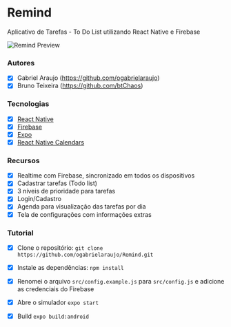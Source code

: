 # Remind
Aplicativo de Tarefas - To Do List utilizando React Native e Firebase

![Remind Preview](https://i.imgur.com/y3wFQA3.jpg)

### Autores
- [x] Gabriel Araujo (https://github.com/ogabrielaraujo)
- [x] Bruno Teixeira (https://github.com/btChaos)

### Tecnologias
- [x] [React Native](https://facebook.github.io/react-native)
- [x] [Firebase](https://firebase.google.com)
- [x] [Expo](https://expo.io)
- [x] [React Native Calendars](https://github.com/wix/react-native-calendars)

### Recursos
- [x] Realtime com Firebase, sincronizado em todos os dispositivos
- [x] Cadastrar tarefas (Todo list)
- [x] 3 níveis de prioridade para tarefas
- [x] Login/Cadastro
- [x] Agenda para visualização das tarefas por dia
- [x] Tela de configurações com informações extras

### Tutorial
- [x] Clone o repositório:
```git clone https://github.com/ogabrielaraujo/Remind.git```

- [x] Instale as dependências:
```npm install```

- [x] Renomei o arquivo ```src/config.example.js``` para ```src/config.js``` e adicione as credenciais do Firebase

- [x] Abre o simulador
```expo start```

- [x] Build
```expo build:android```
